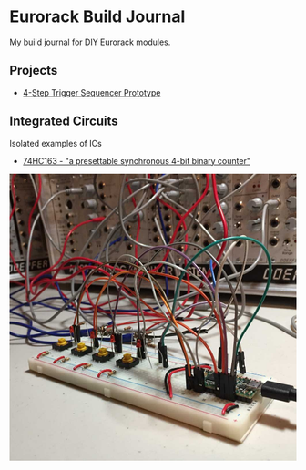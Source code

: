 # Eurorack Build Journal

My build journal for DIY Eurorack modules.

## Projects

- [4-Step Trigger Sequencer Prototype](./Prototypes/4StepTriggerSequencer/)

## Integrated Circuits

Isolated examples of ICs

- [74HC163 - "a presettable synchronous 4-bit binary counter"](./ICs/ic74HC163)

![Fritzing Diagram](./Prototypes/4StepTriggerSequencer/assets/4StepSeqbreadboard.jpg)

